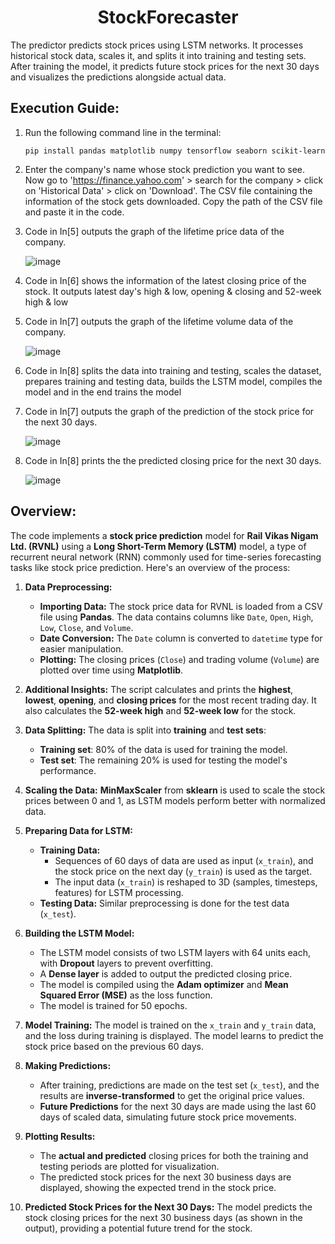 <h1 align="center">StockForecaster</h1>
The predictor predicts stock prices using LSTM networks. It processes historical stock data, scales it, and splits it into training and testing sets. After training the model, it predicts future stock prices for the next 30 days and visualizes the predictions alongside actual data. 

## Execution Guide:
1. Run the following command line in the terminal:
   ```
   pip install pandas matplotlib numpy tensorflow seaborn scikit-learn
   ```

2. Enter the company's name whose stock prediction you want to see. Now go to 'https://finance.yahoo.com' > search for the company > click on 'Historical Data' > click on 'Download'. The CSV file containing the information of the stock gets downloaded. Copy the path of the CSV file and paste it in the code.

3. Code in In[5] outputs the graph of the lifetime price data of the company.
   
   ![image](https://github.com/kr1shnasomani/Stock-Price-Predictor/assets/141762169/5da9e5db-5d28-4087-ae09-2d87fda65637)

4. Code in In[6] shows the information of the latest closing price of the stock. It outputs latest day's high & low, opening & closing and 52-week high & low

5. Code in In[7] outputs the graph of the lifetime volume data of the company.

   ![image](https://github.com/kr1shnasomani/Stock-Price-Predictor/assets/141762169/c1a2d69c-c02a-40e4-8146-4373e99780fa)

6. Code in In[8] splits the data into training and testing, scales the dataset, prepares training and testing data, builds the LSTM model, compiles the model and in the end trains the model

7. Code in In[7] outputs the graph of the prediction of the stock price for the next 30 days.

   ![image](https://github.com/kr1shnasomani/Stock-Price-Predictor/assets/141762169/9d1cec22-0cd2-4f2a-8b2d-ebc96c0e6990)

8. Code in In[8] prints the the predicted closing price for the next 30 days.

   ![image](https://github.com/user-attachments/assets/03a62180-55d2-4776-a4b3-fe6c133fe6b1)

## Overview:
The code implements a **stock price prediction** model for **Rail Vikas Nigam Ltd. (RVNL)** using a **Long Short-Term Memory (LSTM)** model, a type of recurrent neural network (RNN) commonly used for time-series forecasting tasks like stock price prediction. Here's an overview of the process:

1. **Data Preprocessing:**
   - **Importing Data:** The stock price data for RVNL is loaded from a CSV file using **Pandas**. The data contains columns like `Date`, `Open`, `High`, `Low`, `Close`, and `Volume`.
   - **Date Conversion:** The `Date` column is converted to `datetime` type for easier manipulation.
   - **Plotting:** The closing prices (`Close`) and trading volume (`Volume`) are plotted over time using **Matplotlib**.

2. **Additional Insights:**
The script calculates and prints the **highest**, **lowest**, **opening**, and **closing prices** for the most recent trading day. It also calculates the **52-week high** and **52-week low** for the stock.

3. **Data Splitting:**
The data is split into **training** and **test sets**:
     - **Training set**: 80% of the data is used for training the model.
     - **Test set**: The remaining 20% is used for testing the model's performance.

4. **Scaling the Data:**
**MinMaxScaler** from **sklearn** is used to scale the stock prices between 0 and 1, as LSTM models perform better with normalized data.

5. **Preparing Data for LSTM:**
   - **Training Data:** 
     - Sequences of 60 days of data are used as input (`x_train`), and the stock price on the next day (`y_train`) is used as the target.
     - The input data (`x_train`) is reshaped to 3D (samples, timesteps, features) for LSTM processing.
   - **Testing Data:** Similar preprocessing is done for the test data (`x_test`).

6. **Building the LSTM Model:**
   - The LSTM model consists of two LSTM layers with 64 units each, with **Dropout** layers to prevent overfitting.
   - A **Dense layer** is added to output the predicted closing price.
   - The model is compiled using the **Adam optimizer** and **Mean Squared Error (MSE)** as the loss function.
   - The model is trained for 50 epochs.

7. **Model Training:**
The model is trained on the `x_train` and `y_train` data, and the loss during training is displayed. The model learns to predict the stock price based on the previous 60 days.

8. **Making Predictions:**
   - After training, predictions are made on the test set (`x_test`), and the results are **inverse-transformed** to get the original price values.
   - **Future Predictions** for the next 30 days are made using the last 60 days of scaled data, simulating future stock price movements.

9. **Plotting Results:**
   - The **actual and predicted** closing prices for both the training and testing periods are plotted for visualization.
   - The predicted stock prices for the next 30 business days are displayed, showing the expected trend in the stock price.

10. **Predicted Stock Prices for the Next 30 Days:**
The model predicts the stock closing prices for the next 30 business days (as shown in the output), providing a potential future trend for the stock.
